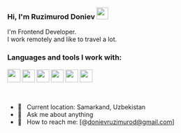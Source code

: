 ### Hi, I'm Ruzimurod Doniev <img src="https://media.giphy.com/media/hvRJCLFzcasrR4ia7z/giphy.gif" width="27px">

I'm Frontend Developer. <br />
I work remotely and like to travel a lot.

### Languages and tools I work with:

<code display="inline"><img src="https://e7.pngegg.com/pngimages/185/866/png-clipart-html-logo-html-web-design-scalable-graphics-world-wide-web-markup-language-html5-icon-hd-miscellaneous-angle-thumbnail.png" width="30px"></code>
<code display="inline"><img src="https://e7.pngegg.com/pngimages/188/673/png-clipart-cascading-style-sheets-css3-bootstrap-valid-blue-angle-thumbnail.png" height="29px"></code>
<code><img src="https://w7.pngwing.com/pngs/1009/249/png-transparent-logo-sass-logos-and-brands-icon-thumbnail.png" height="29px"></code>
<code><img src="https://e7.pngegg.com/pngimages/439/345/png-clipart-bootstrap-logo-thumbnail-tech-companies.png" height="29px"></code>
<code><img src="https://e7.pngegg.com/pngimages/602/440/png-clipart-javascript-open-logo-number-js-angle-text-thumbnail.png" height="29px" /></code>
<code><img src="https://w7.pngwing.com/pngs/79/518/png-transparent-js-react-js-logo-react-react-native-logos-icon-thumbnail.png" height="29px" /></code>

<br />

- 📍 &nbsp; Current location: Samarkand, Uzbekistan
- 📝 &nbsp; Ask me about anything
-  📩 &nbsp; How to reach me: [@donievruzimurod@gmail.com]












